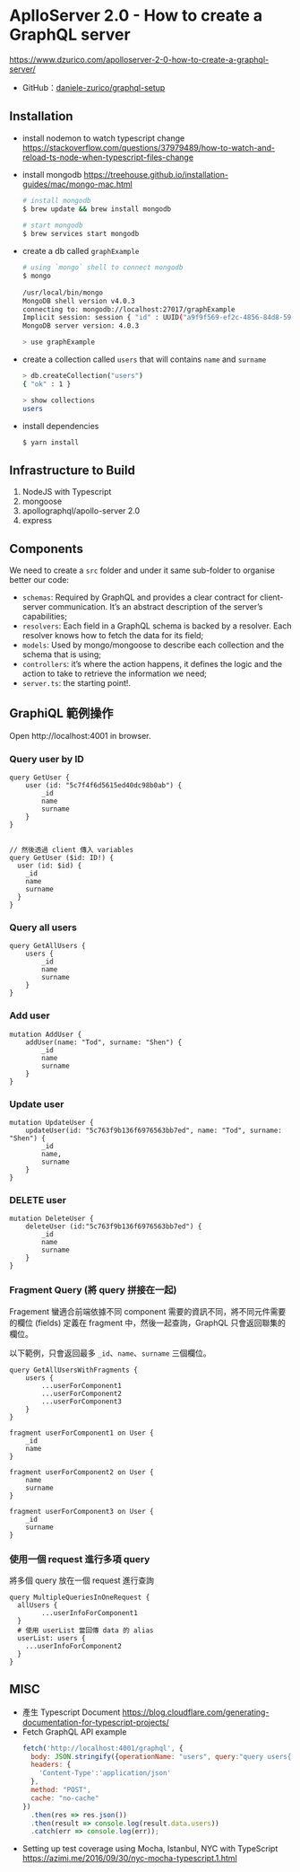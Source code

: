 # AplloServer 2.0 - How to create a GraphQL server

https://www.dzurico.com/apolloserver-2-0-how-to-create-a-graphql-server/

- GitHub：[daniele-zurico/graphql-setup](https://github.com/daniele-zurico/graphql-setup/tree/graph2)

## Installation

- install nodemon to watch typescript change
  https://stackoverflow.com/questions/37979489/how-to-watch-and-reload-ts-node-when-typescript-files-change

- install mongodb https://treehouse.github.io/installation-guides/mac/mongo-mac.html
  
  ```bash
  # install mongodb
  $ brew update && brew install mongodb
    
  # start mongodb
  $ brew services start mongodb
  ```

- create a db called `graphExample`
  
  ```bash
  # using `mongo` shell to connect mongodb 
  $ mongo
    
  /usr/local/bin/mongo
  MongoDB shell version v4.0.3
  connecting to: mongodb://localhost:27017/graphExample
  Implicit session: session { "id" : UUID("a9f9f569-ef2c-4856-84d8-5925c62f38ec") }
  MongoDB server version: 4.0.3
  
  > use graphExample
  ```

- create a collection called `users` that will contains `name` and `surname`
  
  ```bash
  > db.createCollection("users")
  { "ok" : 1 }
  
  > show collections
  users
  ```

- install dependencies

  ```bash
  $ yarn install
  ```    

## Infrastructure to Build
 
1. NodeJS with Typescript
2. mongoose
3. apollographql/apollo-server 2.0
4. express

## Components

We need to create a `src` folder and under it same sub-folder to organise better our code:

- `schemas`: Required by GraphQL and provides a clear contract for client-server communication. It’s an abstract description of the server’s capabilities;
- `resolvers`: Each field in a GraphQL schema is backed by a resolver. Each resolver knows how to fetch the data for its field;
- `models`: Used by mongo/mongoose to describe each collection and the schema that is using;
- `controllers`: it’s where the action happens, it defines the logic and the action to take to retrieve the information we need;
- `server.ts`: the starting point!.

## GraphiQL 範例操作

Open http://localhost:4001 in browser.  


### Query user by ID

```
query GetUser {
    user (id: "5c7f4f6d5615ed40dc98b0ab") {
        _id
        name
        surname
    }
}


// 然後透過 client 傳入 variables
query GetUser ($id: ID!) {
  user (id: $id) {
    _id
    name
    surname
  }
}
```

### Query all users

```
query GetAllUsers {
    users {
        _id
        name
        surname
    }    
}
```

### Add user
   
```
mutation AddUser {
    addUser(name: "Tod", surname: "Shen") {
        _id
        name
        surname
    }
}
``` 
   
    
### Update user

```
mutation UpdateUser {
    updateUser(id: "5c763f9b136f6976563bb7ed", name: "Tod", surname: "Shen") {
        _id
        name,
        surname
    }
}
```

### DELETE user

```
mutation DeleteUser {
    deleteUser (id:"5c763f9b136f6976563bb7ed") {
        _id
        name
        surname
    }
}
```

### Fragment Query (將 query 拼接在一起)

Fragement 蠻適合前端依據不同 component 需要的資訊不同，將不同元件需要的欄位 (fields) 定義在 fragment 中，然後一起查詢，GraphQL 只會返回聯集的欄位。

以下範例，只會返回最多 `_id`、`name`、`surname` 三個欄位。

```
query GetAllUsersWithFragments {
    users {
        ...userForComponent1
        ...userForComponent2
        ...userForComponent3
    }
}

fragment userForComponent1 on User {
    _id
    name
}

fragment userForComponent2 on User {
    name
    surname
}

fragment userForComponent3 on User {
    _id
    surname
}
```

### 使用一個 request 進行多項 query

將多個 query 放在一個 request 進行查詢

```
query MultipleQueriesInOneRequest {
  allUsers {
		...userInfoForComponent1
  }
  # 使用 userList 當回傳 data 的 alias
  userList: users {
    ...userInfoForComponent2
  }
}
```

## MISC

- 產生 Typescript Document
  https://blog.cloudflare.com/generating-documentation-for-typescript-projects/
- Fetch GraphQL API example
  ```javascript
  fetch('http://localhost:4001/graphql', {
    body: JSON.stringify({operationName: "users", query:"query users{users{_id name}}", variables: {}}),
    headers: {
      'Content-Type':'application/json'
    },
    method: "POST",
    cache: "no-cache"  
  })
    .then(res => res.json())
    .then(result => console.log(result.data.users))
    .catch(err => console.log(err));
- Setting up test coverage using Mocha, Istanbul, NYC with TypeScript
  https://azimi.me/2016/09/30/nyc-mocha-typescript.1.html
  ```  

